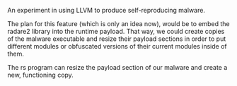 

An experiment in using LLVM to produce self-reproducing malware.

The plan for this feature (which is only an idea now), would be
to embed the radare2 library into the runtime payload. That way,
we could create copies of the malware executable and resize their
payload sections in order to put different modules or obfuscated
versions of their current modules inside of them.

The rs program can resize the payload section of our malware
and create a new, functioning copy. 
